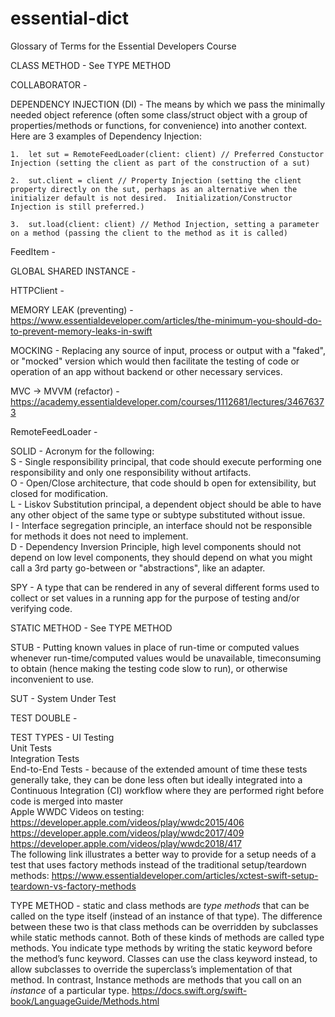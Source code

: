 # essential-dict
Glossary of Terms for the Essential Developers Course


CLASS METHOD - See TYPE METHOD


COLLABORATOR - 


DEPENDENCY INJECTION (DI) - The means by which we pass the minimally needed object reference (often some class/struct object with a group of properties/methods or functions, for convenience) into another context.  Here are 3 examples of Dependency Injection:

    1.  let sut = RemoteFeedLoader(client: client) // Preferred Constuctor Injection (setting the client as part of the construction of a sut)

    2.  sut.client = client // Property Injection (setting the client property directly on the sut, perhaps as an alternative when the initializer default is not desired.  Initialization/Constructor Injection is still preferred.)

    3.  sut.load(client: client) // Method Injection, setting a parameter on a method (passing the client to the method as it is called)


FeedItem - 


GLOBAL SHARED INSTANCE - 


HTTPClient - 


MEMORY LEAK (preventing) - https://www.essentialdeveloper.com/articles/the-minimum-you-should-do-to-prevent-memory-leaks-in-swift


MOCKING - Replacing any source of input, process or output with a "faked", or "mocked" version which would then facilitate the testing of code or operation of an app without backend or other necessary services.


MVC -> MVVM (refactor) - https://academy.essentialdeveloper.com/courses/1112681/lectures/34676373


RemoteFeedLoader - 


SOLID - Acronym for the following:<br>
S - Single responsibility principal, that code should execute performing one responsibility and only one responsibility without artifacts.<br>
O - Open/Close architecture, that code should b open for extensibility, but closed for modification.<br>
L - Liskov Substitution principal, a dependent object should be able to have any other object of the same type or subtype substituted without issue.<br>
I - Interface segregation principle, an interface should not be responsible for methods it does not need to implement.<br>
D - Dependency Inversion Principle, high level components should not depend on low level components, they should depend on what you might call a 3rd party go-between or "abstractions", like an adapter.<br>


SPY - A type that can be rendered in any of several different forms used to collect or set values in a running app for the purpose of testing and/or verifying code.


STATIC METHOD - See TYPE METHOD


STUB - Putting known values in place of run-time or computed values whenever run-time/computed values would be unavailable, timeconsuming to obtain (hence making the testing code slow to run), or otherwise inconvenient to use.


SUT - System Under Test


TEST DOUBLE - 


TEST TYPES - 
UI Testing<br>
Unit Tests<br>
Integration Tests<br>
End-to-End Tests - because of the extended amount of time these tests generally take, they can be done less often but ideally integrated into a Continuous Integration (CI) workflow where they are performed right before code is merged into master<br>
Apple WWDC Videos on testing:<br>
https://developer.apple.com/videos/play/wwdc2015/406<br>
https://developer.apple.com/videos/play/wwdc2017/409<br>
https://developer.apple.com/videos/play/wwdc2018/417<br>
The following link illustrates a better way to provide for a setup needs of a test that uses factory methods instead of the traditional setup/teardown methods: https://www.essentialdeveloper.com/articles/xctest-swift-setup-teardown-vs-factory-methods


TYPE METHOD - static and class methods are *type methods* that can be called on the type itself (instead of an instance of that type). The difference between these two is that class methods can be overridden by subclasses while static methods cannot. Both of these kinds of methods are called type methods. You indicate type methods by writing the static keyword before the method’s func keyword. Classes can use the class keyword instead, to allow subclasses to override the superclass’s implementation of that method. In contrast, Instance methods are methods that you call on an *instance* of a particular type. https://docs.swift.org/swift-book/LanguageGuide/Methods.html

